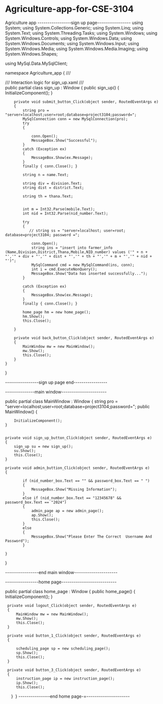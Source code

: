 # Agriculture-app-for-CSE-3104
Agriculture app
-----------------sign up page-----------------
using System;
using System.Collections.Generic;
using System.Linq;
using System.Text;
using System.Threading.Tasks;
using System.Windows;
using System.Windows.Controls;
using System.Windows.Data;
using System.Windows.Documents;
using System.Windows.Input;
using System.Windows.Media;
using System.Windows.Media.Imaging;
using System.Windows.Shapes;

using MySql.Data.MySqlClient;



namespace Agriculture_app
{
    /// <summary>
    /// Interaction logic for sign_up.xaml
    /// </summary>
    public partial class sign_up : Window
    {
        public sign_up()
        {
            InitializeComponent();
        }

        
        private void submit_button_Click(object sender, RoutedEventArgs e)
        {
            string pro = "server=localhost;user=root;database=project3104;password=";
            MySqlConnection conn = new MySqlConnection(pro);
            try
            {

                conn.Open();
                MessageBox.Show("Successful");
            }
            catch (Exception ex)
            {
                MessageBox.Show(ex.Message);
            }
            finally { conn.Close(); }

            string n = name.Text;
            
            string div = division.Text;
            string dist = district.Text;
            
            string th = thana.Text;
            

            int m = Int32.Parse(mobile.Text);
            int nid = Int32.Parse(nid_number.Text);

            try
            {
               // string ss = "server=localhost; user=root; database=project3104; password =";

                conn.Open();
                string ins = "insert into farmer_info (Name,Division,District,Thana,Mobile,NID_number) values ('" + n + "','" + div + "','" + dist + "','" + th + "','" + m + "','" + nid + "')";
                MySqlCommand cmd = new MySqlCommand(ins, conn);
                int i = cmd.ExecuteNonQuery();
                MessageBox.Show("Data has inserted successfully...");
            }
      
            catch (Exception ex)
            {
                MessageBox.Show(ex.Message);
            }
            finally { conn.Close(); }

            home_page hm = new home_page();
            hm.Show();
            this.Close();

        }

        private void back_button_Click(object sender, RoutedEventArgs e)
        {
            MainWindow mw = new MainWindow();
            mw.Show();
            this.Close();
        }
    }
}

-----------------sign up page end-----------------




---------------main window-----------------------

public partial class MainWindow : Window
{
    string pro = "server=localhost;user=root;database=project3104;password=";
    public MainWindow()
    {
        
        InitializeComponent();
    }
    
  
    private void sign_up_button_Click(object sender, RoutedEventArgs e)
    {
        sign_up su = new sign_up();
        su.Show();
        this.Close();
    }

    private void admin_buttion_Click(object sender, RoutedEventArgs e)
    {
        
            if (nid_number_box.Text == "" && password_box.Text == " ")
            {
                MessageBox.Show("Missing Information");
            }
            else if (nid_number_box.Text == "12345678" && password_box.Text == "2024")
            {
                admin_page ap = new admin_page();
                ap.Show();
                this.Close();
            }
            else
            {
                MessageBox.Show("Please Enter The Correct  Username And Password");
            }
        
    }
}





-----------------end main window----------------------



-----------------home page----------------------------

public partial class home_page : Window
 {
     public home_page()
     {
         InitializeComponent();
     }

     private void logout_Click(object sender, RoutedEventArgs e)
     {
         MainWindow mw = new MainWindow();
         mw.Show();
         this.Close();
     }

     private void button_1_Click(object sender, RoutedEventArgs e)
     {
         
         scheduling_page sp = new scheduling_page();
         sp.Show();
         this.Close();   
     }

     private void button_3_Click(object sender, RoutedEventArgs e)
     {
         instruction_page ip = new instruction_page();
         ip.Show();
         this.Close();
     }
 }
 ----------------end home page-=----------------------
 
